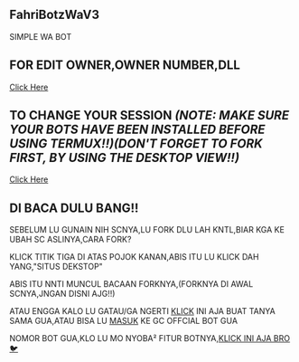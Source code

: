 ## FahriBotzWaV3
SIMPLE WA BOT

## FOR EDIT OWNER,OWNER NUMBER,DLL
[Click Here](http://github.com/BOTZ4YOU/FahriBotzWaV3/blob/master/settings.json)

## TO CHANGE YOUR SESSION *(NOTE: MAKE SURE YOUR BOTS HAVE BEEN INSTALLED BEFORE USING TERMUX!!)(DON'T FORGET TO FORK FIRST, BY USING THE DESKTOP VIEW!!)*
[Click Here](https://github.com/BOTZ4YOU/FahriBotzWaV3/blob/master/Ziyx.json)

## DI BACA DULU BANG!!
SEBELUM LU GUNAIN NIH SCNYA,LU FORK DLU LAH KNTL,BIAR KGA KE UBAH SC ASLINYA,CARA FORK?

KLICK TITIK TIGA DI ATAS POJOK KANAN,ABIS ITU LU KLICK DAH YANG,"SITUS DEKSTOP"

ABIS ITU NNTI MUNCUL BACAAN FORKNYA,(FORKNYA DI AWAL SCNYA,JNGAN DISNI AJG!!)

ATAU ENGGA KALO LU GATAU/GA NGERTI [KLICK](https://wa.me/6288905703349?text=Bang+Cara+Ubah+Ke+Mode+Dekstopnya+Kyak+Gmn?) INI AJA BUAT TANYA SAMA GUA,ATAU BISA LU [MASUK](https://chat.whatsapp.com/BeJH7mw5pM5H8siiYyuqaO) KE GC OFFCIAL BOT GUA

NOMOR BOT GUA,KLO LU MO NYOBA² FITUR BOTNYA,[KLICK INI AJA BRO🐦](https://wa.me/62889057033491?text=/menu)
